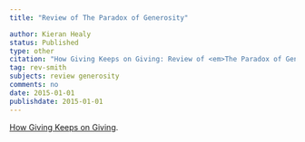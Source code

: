 ```yaml
---
title: "Review of The Paradox of Generosity"

author: Kieran Healy
status: Published
type: other
citation: "How Giving Keeps on Giving: Review of <em>The Paradox of Generosity</em> by Christian Smith and Hilary Davidson. <em>Stanford Social Innovation Review</em>, Winter: 70."
tag: rev-smith
subjects: review generosity
comments: no
date: 2015-01-01
publishdate: 2015-01-01
---
```


[How Giving Keeps on Giving](http://ssir.org/book_reviews/entry/how_giving_keeps_on_giving).
